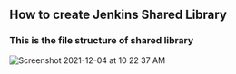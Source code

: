## How to create Jenkins Shared Library

### This is the file structure of shared library

![Screenshot 2021-12-04 at 10 22 37 AM](https://user-images.githubusercontent.com/17960408/144698044-b6ff8ef8-86f1-4151-8c48-64f5c923e18f.png)
